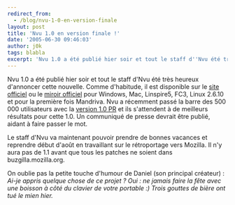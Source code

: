 ```yaml
---
redirect_from:
  - /blog/nvu-1-0-en-version-finale
layout: post
title: 'Nvu 1.0 en version finale !'
date: '2005-06-30 09:46:03'
author: j0k
tags: blabla
excerpt: 'Nvu 1.0 a été publié hier soir et tout le staff d''Nvu été très heureux d''annoncer cette nouvelle.   )   Comme d''habitude, il est disponible sur le [site officiel](http://www.nvu.com/) ou le [miroir officiel](http://nvu.viapanda.com/1.0/changelog/) pour Windows, Mac, Linspire5, FC3, Linux 2.6.10 et pour la première fois Mandriva.   Nvu a      ...'
---
```


Nvu 1.0 a été publié hier soir et tout le staff d'Nvu été très heureux d'annoncer cette nouvelle.
Comme d'habitude, il est disponible sur le [site officiel](http://www.nvu.com/) ou le [miroir officiel](http://nvu.viapanda.com/1.0/changelog/) pour Windows, Mac, Linspire5, FC3, Linux 2.6.10 et pour la première fois Mandriva.   Nvu a récemment passé la barre des 500 000 utilisateurs avec la [version 1.0 PR](http://www.j0k3r.net/news-nvu-0-80-nvu-1-0-beta-pre-release-3-156.html) et ils s'attendent à de meilleurs résultats pour cette 1.0. Un communiqué de presse devrait être publié, aidant à faire passer le mot.

Le staff d'Nvu va maintenant pouvoir prendre de bonnes vacances et reprendre début d'août en travaillant sur le rétroportage vers Mozilla. Il n'y aura pas de 1.1 avant que tous les patches ne soient dans buzgilla.mozilla.org.

On oublie pas la petite touche d'humour de Daniel (son principal créateur) : *Ai-je appris quelque chose de ce projet ? Oui : ne jamais faire la fête avec une boisson à côté du clavier de votre portable :) Trois gouttes de bière ont tué le mien hier.*
